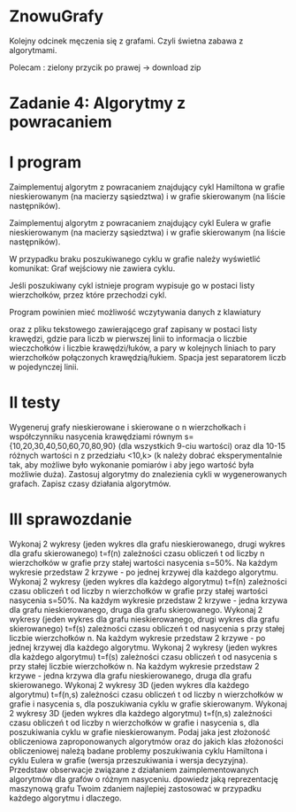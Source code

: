 # ZnowuGrafy

Kolejny odcinek męczenia się z grafami. Czyli świetna zabawa z algorytmami.

Polecam : zielony przycik po prawej -> download zip

# Zadanie 4: Algorytmy z powracaniem
# I program  
Zaimplementuj algorytm z powracaniem znajdujący cykl Hamiltona w grafie nieskierowanym (na macierzy sąsiedztwa) i w grafie skierowanym (na liście następników).

Zaimplementuj algorytm z powracaniem znajdujący cykl Eulera w grafie nieskierowanym (na macierzy sąsiedztwa) i w grafie skierowanym (na liście następników).

W przypadku braku poszukiwanego cyklu w grafie należy wyświetlić komunikat: Graf wejściowy nie zawiera cyklu.

Jeśli poszukiwany cykl istnieje program wypisuje go w postaci listy wierzchołków, przez które przechodzi cykl.

Program powinien mieć możliwość wczytywania danych z klawiatury

oraz z pliku tekstowego zawierającego graf zapisany w postaci listy krawędzi, gdzie para liczb w pierwszej linii to informacja o liczbie wieczchołków i liczbie krawędzi/łuków, a pary w kolejnych liniach to pary wierzchołków połączonych krawędzią/łukiem. Spacja jest separatorem liczb w pojedynczej linii.

# II testy
Wygeneruj grafy nieskierowane i skierowane o n wierzchołkach i współczynniku nasycenia krawędziami równym s={10,20,30,40,50,60,70,80,90} (dla wszystkich 9-ciu wartości) oraz dla 10-15 różnych wartości n z przedziału <10,k> (k należy dobrać eksperymentalnie tak, aby możliwe było wykonanie pomiarów i aby jego wartość była możliwie duża).
Zastosuj algorytmy do znalezienia cykli w wygenerowanych grafach. Zapisz czasy działania algorytmów.

# III sprawozdanie
Wykonaj 2 wykresy (jeden wykres dla grafu nieskierowanego, drugi wykres dla grafu skierowanego) t=f(n) zależności czasu obliczeń t od liczby n wierzchołków w grafie przy stałej wartości nasycenia s=50%. Na każdym wykresie przedstaw 2 krzywe - po jednej krzywej dla każdego algorytmu.
Wykonaj 2 wykresy (jeden wykres dla każdego algorytmu) t=f(n) zależności czasu obliczeń t od liczby n wierzchołków w grafie przy stałej wartości nasycenia s=50%. Na każdym wykresie przedstaw 2 krzywe - jedna krzywa dla grafu nieskierowanego, druga dla grafu skierowanego.
Wykonaj 2 wykresy (jeden wykres dla grafu nieskierowanego, drugi wykres dla grafu skierowanego) t=f(s) zależności czasu obliczeń t od nasycenia s przy stałej liczbie wierzchołków n. Na każdym wykresie przedstaw 2 krzywe - po jednej krzywej dla każdego algorytmu.
Wykonaj 2 wykresy (jeden wykres dla każdego algorytmu) t=f(s) zależności czasu obliczeń t od nasycenia s przy stałej liczbie wierzchołków n. Na każdym wykresie przedstaw 2 krzywe - jedna krzywa dla grafu nieskierowanego, druga dla grafu skierowanego.
Wykonaj 2 wykresy 3D (jeden wykres dla każdego algorytmu) t=f(n,s) zależności czasu obliczeń t od liczby n wierzchołków w grafie i nasycenia s, dla poszukiwania cyklu w grafie skierowanym.
Wykonaj 2 wykresy 3D (jeden wykres dla każdego algorytmu) t=f(n,s) zależności czasu obliczeń t od liczby n wierzchołków w grafie i nasycenia s, dla poszukiwania cyklu w grafie nieskierowanym.
Podaj jaka jest złożoność obliczeniowa zaproponowanych algorytmów oraz do jakich klas złożoności obliczeniowej należą badane problemy poszukiwania cyklu Hamiltona i cyklu Eulera w grafie (wersja przeszukiwania i wersja decyzyjna).
Przedstaw obserwacje związane z działaniem zaimplementowanych algorytmów dla grafów o różnym nasyceniu.
dpowiedz jaką reprezentację maszynową grafu Twoim zdaniem najlepiej zastosować w przypadku każdego algorytmu i dlaczego.


